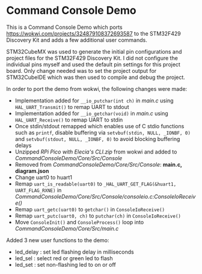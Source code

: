 # Command Console Demo

This is a Command Console Demo which ports https://wokwi.com/projects/324879108372693587 to the STM32F429 Discovery Kit and adds a few additional user commands.

STM32CubeMX was used to generate the initial pin configurations and project files for the STM32F429 Discovery Kit.  I did not configure the individual pins myself and used the default pin settings for this project board. Only change needed was to set the project output for STM32CubeIDE which was then used to compile and debug the project.

In order to port the demo from wokwi, the following changes were made:
- Implementation added for `__io_putchar(int ch)` in *main.c* using `HAL_UART_Transmit()` to remap UART to stdout
- Implementation added for `__io_getchar(void)` in *main.c* using `HAL_UART_Receive()` to remap UART to stdin
- Once stdin/stdout remapped which enables use of C stdio functions such as `printf`, disable buffering via  `setvbuf(stdin, NULL, _IONBF, 0)` and `setvbuf(stdout, NULL, _IONBF, 0)` to avoid blocking buffering delays
- Unzipped *RPi Pico with Elecia's CLI.zip* from wokwi and added to *CommandConsoleDemo/Core/Src/Console*
- Removed from *CommandConsoleDemo/Core/Src/Console*: **main.c, diagram.json**
- Change uart0 to huart1
- Remap `uart_is_readable(uart0)` to `_HAL_UART_GET_FLAG(&huart1, UART_FLAG_RXNE)` in *CommandConsoleDemo/Core/Src/Console/consoleio.c:ConsoleIoReceive()* 
- Remap `uart_getc(uart0)` to `getchar()` in `ConsoleIoReceive()`
- Remap `uart_putc(uart0, ch)` to `putchar(ch)` in `ConsoleIoReceive()`
- Move `ConsoleInit()` and `ConsoleProcess()` loop into *CommandConsoleDemo/Core/Src/main.c*

Added 3 new user functions to the demo:
- led_delay : set led flashing delay in milliseconds
- led_sel : select red or green led to flash
- led_set : set non-flashing led to on or off